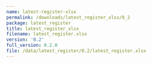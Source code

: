 ```yaml
---
name: latest-register-xlsx
permalink: /downloads/latest_register_xlsx/0_2
package: latest_register
title: latest_register_xlsx
filename: latest_register.xlsx
version: '0.2'
full_version: 0.2.0
file: /data/latest_register/0.2/latest_register.xlsx
---
```

